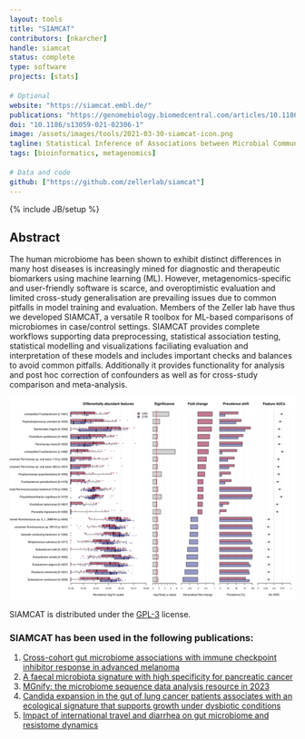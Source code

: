 ```yaml
---
layout: tools
title: "SIAMCAT"
contributors: [nkarcher]
handle: siamcat
status: complete
type: software
projects: [stats]

# Optional
website: "https://siamcat.embl.de/"
publications: "https://genomebiology.biomedcentral.com/articles/10.1186/s13059-021-02306-11"
doi: "10.1186/s13059-021-02306-1"
image: /assets/images/tools/2021-03-30-siamcat-icon.png
tagline: Statistical Inference of Associations between Microbial Communities And host phenoTypes
tags: [bioinformatics, metagenomics]

# Data and code
github: ["https://github.com/zellerlab/siamcat"]
---
```

{% include JB/setup %}

## Abstract
The human microbiome has been shown to exhibit distinct differences in many host diseases is increasingly mined for diagnostic and therapeutic biomarkers using machine learning (ML). However, metagenomics-specific and user-friendly software is scarce, and overoptimistic evaluation and limited cross-study generalisation are prevailing issues due to common pitfalls in model training and evaluation. Members of the Zeller lab have thus we developed SIAMCAT, a versatile R toolbox for ML-based comparisons of microbiomes in case/control settings. SIAMCAT provides complete workflows supporting data preprocessing, statistical association testing, statistical modelling and visualizations faciliating evaluation and interpretation of these models and includes important checks and balances to avoid common pitfalls. Additionally it provides functionality for analysis and post hoc correction of confounders as well as for cross-study comparison and meta-analysis. 
  
![SIAMCAT association testing](/assets/images/tools/2021-03-30-siamcat-associations.png)

SIAMCAT is distributed under the [GPL-3](https://www.gnu.org/licenses/gpl-3.0.en.html) license.  

### SIAMCAT has been used in the following publications:

1. [Cross-cohort gut microbiome associations with immune checkpoint inhibitor response in advanced melanoma](https://www.nature.com/articles/s41591-022-01695-5)
2. [A faecal microbiota signature with high specificity for pancreatic cancer](https://gut.bmj.com/content/71/7/1359)
3. [MGnify: the microbiome sequence data analysis resource in 2023](https://academic.oup.com/nar/article/51/D1/D753/6880769)
4. [Candida expansion in the gut of lung cancer patients associates with an ecological signature that supports growth under dysbiotic conditions](https://doi.org/10.1038/s41467-023-38058-8)
5. [Impact of international travel and diarrhea on gut microbiome and resistome dynamics](https://doi.org/10.1038/s41467-022-34862-w)
